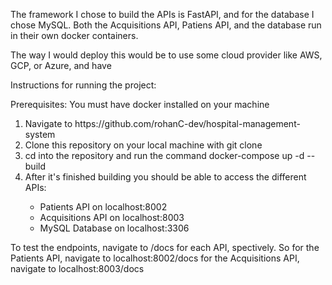 The framework I chose to build the APIs is FastAPI, and for the database I chose MySQL.
Both the Acquisitions API, Patiens API, and the database run in their own docker containers.

The way I would deploy this would be to use some cloud provider like AWS, GCP, or Azure, and have 

Instructions for running the project:

Prerequisites: You must have docker installed on your machine
<ol>
  <li>Navigate to https://github.com/rohanC-dev/hospital-management-system</li>
  <li>Clone this repository on your local machine with git clone</li>
  <li>cd into the repository and run the command  docker-compose up -d --build </li>
  <li>After it's finished building you should be able to access the different APIs:</li>
  <ul>
    <li>Patients API on localhost:8002</li>
    <li>Acquisitions API on localhost:8003</li>
    <li>MySQL Database on localhost:3306</li>
  </ul>
</ol>

To test the endpoints, navigate to /docs for each API, spectively.
So for the Patients API, navigate to localhost:8002/docs
   for the Acquisitions API, navigate to localhost:8003/docs



